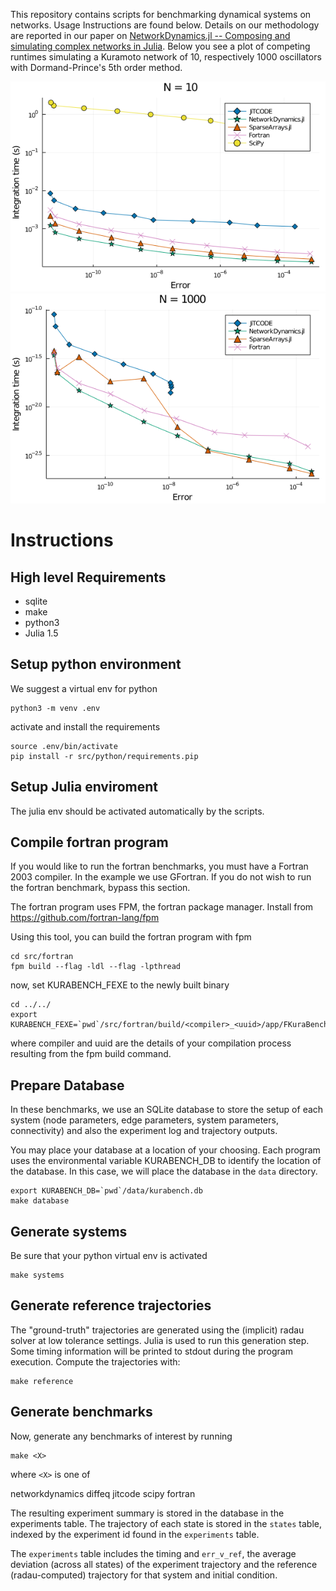 This repository contains scripts for benchmarking dynamical systems on networks. Usage Instructions are found below. Details on our methodology are reported in our paper on [NetworkDynamics.jl -- Composing and simulating complex networks in Julia](https://arxiv.org/abs/2012.12696). Below you see a plot of competing runtimes simulating a Kuramoto network of 10, respectively 1000 oscillators with Dormand-Prince's 5th order method.

![Work precision diagram of a network with 10 Kuramoto oscillators.](https://github.com/PIK-ICoN/NetworkDynamicsBenchmarks/blob/main/utils/plotting/WPD10.png?raw=true)
![Work precision diagram of a network with 1000 Kuramoto oscillators.](https://github.com/PIK-ICoN/NetworkDynamicsBenchmarks/blob/main/utils/plotting/WPD1000.png?raw=true)


# Instructions

## High level Requirements

 - sqlite
 - make
 - python3
 - Julia 1.5

## Setup python environment
We suggest a virtual env for python

```
python3 -m venv .env
```

activate and install the requirements

```
source .env/bin/activate
pip install -r src/python/requirements.pip
```

## Setup Julia enviroment

The julia env should be activated automatically by the scripts.

## Compile fortran program

If you would like to run the fortran benchmarks, you must have a Fortran
2003 compiler. In the example we use GFortran. If you do not wish to run
the fortran benchmark, bypass this section.

The fortran program uses FPM, the fortran package manager. Install from
https://github.com/fortran-lang/fpm

Using this tool, you can build the fortran program with fpm

```
cd src/fortran
fpm build --flag -ldl --flag -lpthread
```

now, set KURABENCH_FEXE to the newly built binary

```
cd ../../
export
KURABENCH_FEXE=`pwd`/src/fortran/build/<compiler>_<uuid>/app/FKuraBenchmark
```

where compiler and uuid are the details of your compilation process
resulting from the fpm build command.

## Prepare Database

In these benchmarks, we use an SQLite database to store the setup of
each system (node parameters, edge parameters, system parameters,
connectivity) and also the experiment log and trajectory outputs.

You may place your database at a location of your choosing. Each program
uses the environmental variable KURABENCH_DB to identify the location of
the database. In this case, we will place the database in the `data`
directory.

```
export KURABENCH_DB=`pwd`/data/kurabench.db
make database
```

## Generate systems

Be sure that your python virtual env is activated

```
make systems
```

## Generate reference trajectories

The "ground-truth" trajectories are generated using the (implicit) radau
solver at low tolerance settings. Julia is used to run this generation
step. Some timing information will be printed to stdout during the
program execution. Compute the trajectories with:

```
make reference
```

## Generate benchmarks

Now, generate any benchmarks of interest by running

```
make <X>
```

where `<X>` is one of

   networkdynamics
   diffeq
   jitcode
   scipy
   fortran

The resulting experiment summary is stored in the database in the
experiments table. The trajectory of each state is stored in the
`states` table, indexed by the experiment id found in the `experiments`
table.

The `experiments` table includes the timing and `err_v_ref`, the average
deviation (across all states) of the experiment trajectory and the
reference (radau-computed) trajectory for that system and initial
condition.
